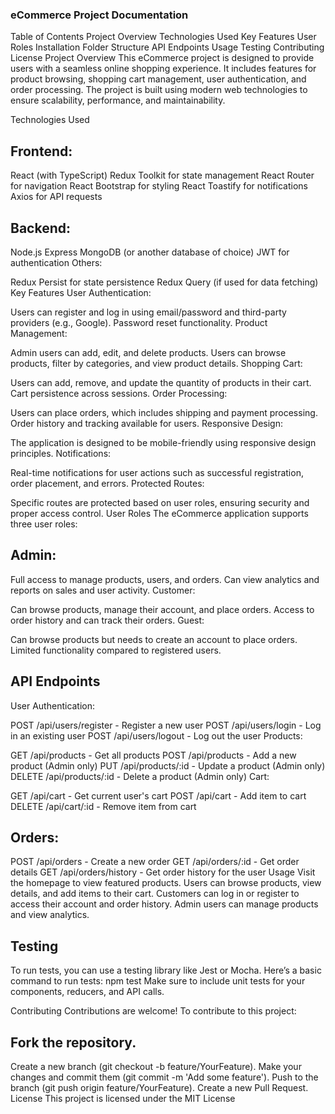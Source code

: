 ### eCommerce Project Documentation
Table of Contents
Project Overview
Technologies Used
Key Features
User Roles
Installation
Folder Structure
API Endpoints
Usage
Testing
Contributing
License
Project Overview
This eCommerce project is designed to provide users with a seamless online shopping experience. It includes features for product browsing, shopping cart management, user authentication, and order processing. The project is built using modern web technologies to ensure scalability, performance, and maintainability.

Technologies Used
## Frontend:

React (with TypeScript)
Redux Toolkit for state management
React Router for navigation
React Bootstrap for styling
React Toastify for notifications
Axios for API requests
## Backend:

Node.js
Express
MongoDB (or another database of choice)
JWT for authentication
Others:

Redux Persist for state persistence
Redux Query (if used for data fetching)
Key Features
User Authentication:

Users can register and log in using email/password and third-party providers (e.g., Google).
Password reset functionality.
Product Management:

Admin users can add, edit, and delete products.
Users can browse products, filter by categories, and view product details.
Shopping Cart:

Users can add, remove, and update the quantity of products in their cart.
Cart persistence across sessions.
Order Processing:

Users can place orders, which includes shipping and payment processing.
Order history and tracking available for users.
Responsive Design:

The application is designed to be mobile-friendly using responsive design principles.
Notifications:

Real-time notifications for user actions such as successful registration, order placement, and errors.
Protected Routes:

Specific routes are protected based on user roles, ensuring security and proper access control.
User Roles
The eCommerce application supports three user roles:

## Admin:

Full access to manage products, users, and orders.
Can view analytics and reports on sales and user activity.
Customer:

Can browse products, manage their account, and place orders.
Access to order history and can track their orders.
Guest:

Can browse products but needs to create an account to place orders.
Limited functionality compared to registered users.

## API Endpoints
User Authentication:

POST /api/users/register - Register a new user
POST /api/users/login - Log in an existing user
POST /api/users/logout - Log out the user
Products:

GET /api/products - Get all products
POST /api/products - Add a new product (Admin only)
PUT /api/products/:id - Update a product (Admin only)
DELETE /api/products/:id - Delete a product (Admin only)
Cart:

GET /api/cart - Get current user's cart
POST /api/cart - Add item to cart
DELETE /api/cart/:id - Remove item from cart
## Orders:

POST /api/orders - Create a new order
GET /api/orders/:id - Get order details
GET /api/orders/history - Get order history for the user
Usage
Visit the homepage to view featured products.
Users can browse products, view details, and add items to their cart.
Customers can log in or register to access their account and order history.
Admin users can manage products and view analytics.

## Testing
To run tests, you can use a testing library like Jest or Mocha. Here’s a basic command to run tests:
 npm test
Make sure to include unit tests for your components, reducers, and API calls.

Contributing
Contributions are welcome! To contribute to this project:

## Fork the repository.
Create a new branch (git checkout -b feature/YourFeature).
Make your changes and commit them (git commit -m 'Add some feature').
Push to the branch (git push origin feature/YourFeature).
Create a new Pull Request.
License
This project is licensed under the MIT License
